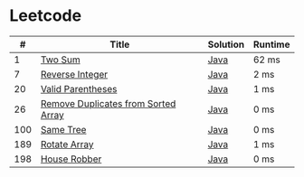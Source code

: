# Leetcode

| # | Title | Solution | Runtime |
|---| ----- | -------- | ------- |
|1|[ Two Sum](https://leetcode.com/problems/two-sum/)|[Java](./solutions/1.%20Two%20Sum.java)|62 ms|
|7|[ Reverse Integer](https://leetcode.com/problems/reverse-integer/)|[Java](./solutions/7.%20Reverse%20Integer.java)|2 ms|
|20|[ Valid Parentheses](https://leetcode.com/problems/valid-parentheses/)|[Java](./solutions/20.%20Valid%20Parentheses.java)|1 ms|
|26|[ Remove Duplicates from Sorted Array](https://leetcode.com/problems/remove-duplicates-from-sorted-array/)|[Java](./solutions/26.%20Remove%20Duplicates%20from%20Sorted%20Array.java)|0 ms|
|100|[ Same Tree](https://leetcode.com/problems/same-tree/)|[Java](./solutions/100.%20Same%20Tree.java)|0 ms|
|189|[ Rotate Array](https://leetcode.com/problems/rotate-array/)|[Java](./solutions/189.%20Rotate%20Array.java)|1 ms|
|198|[ House Robber](https://leetcode.com/problems/house-robber/)|[Java](./solutions/198.%20House%20Robber.java)|0 ms|
